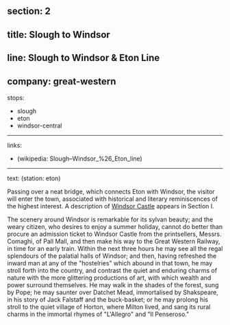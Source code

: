 ﻿section: 2
----
title: Slough to Windsor
----
line: Slough to Windsor & Eton Line
----
company: great-western
----
stops:
- slough
- eton
- windsor-central
----
links:
- (wikipedia: Slough–Windsor_%26_Eton_line)
----
text: (station: eton)

Passing over a neat bridge, which connects Eton with Windsor, the visitor will enter the town, associated with historical and literary reminiscences of the highest interest. A description of [Windsor Castle](/stations/windsor) appears in Section I.

The scenery around Windsor is remarkable for its sylvan beauty; and the weary citizen, who desires to enjoy a summer holiday, cannot do better than procure an admission ticket to Windsor Castle from the printsellers, Messrs. Comaghi, of Pall Mall, and then make his way to the Great Western Railway, in time for an early train. Within the next three hours he may see all the regal splendours of the palatial halls of Windsor; and then, having refreshed the inward man at any of the "hostelries" which abound in that town, he may stroll forth into the country, and contrast the quiet and enduring charms of nature with the more glittering productions of art, with which wealth and power surround themselves. He may walk in the shades of the forest, sung by Pope; he may saunter over Datchet Mead, immortalised by Shakspeare, in his story of Jack Falstaff and the buck-basket; or he may prolong his stroll to the quiet village of Horton, where Milton lived, and sang its rural charms in the immortal rhymes of "L'Allegro" and "Il Penseroso."
